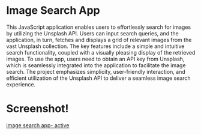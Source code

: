 # Image Search App

This JavaScript application enables users to effortlessly search for images by utilizing the Unsplash API. Users can input search queries, and the application, in turn, fetches and displays a grid of relevant images from the vast Unsplash collection. The key features include a simple and intuitive search functionality, coupled with a visually pleasing display of the retrieved images. To use the app, users need to obtain an API key from Unsplash, which is seamlessly integrated into the application to facilitate the image search. The project emphasizes simplicity, user-friendly interaction, and efficient utilization of the Unsplash API to deliver a seamless image search experience.

# Screenshot!
[image search app- active](https://github.com/kamranzafar4343/ImageSearchApp/assets/91176244/2b116782-0128-4918-ab9c-db6f5aeede72)
